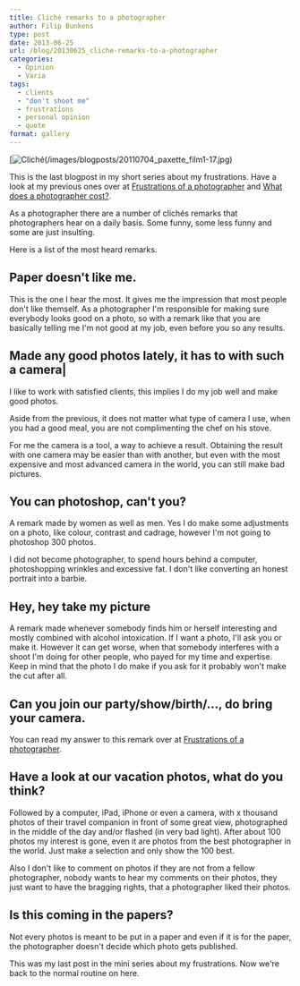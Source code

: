 ```yaml
---
title: Cliché remarks to a photographer
author: Filip Bunkens
type: post
date: 2013-06-25
url: /blog/20130625_cliche-remarks-to-a-photographer
categories:
  - Opinion
  - Varia
tags:
  - clients
  - "don't shoot me"
  - frustrations
  - personal opinion
  - quote
format: gallery
---
```

[![Cliché][1](/images/blogposts/20110704_paxette_film1-17.jpg)

This is the last blogpost in my short series about my frustrations. Have a look at my previous ones over at <a href="http://pitslamp.com/blog/20130607_frustrations-of-a-photographer" title="PitsLamp photography | Frustrations of a photographer" rel="me">Frustrations of a photographer</a> and <a href="http://pitslamp.com/blog/20130531_what-does-a-photographer-cost" title="PitsLamp photography | What does a photographer cost" rel="me">What does a photographer cost?</a>.

As a photographer there are a number of clichés remarks that photographers hear on a daily basis. Some funny, some less funny and some are just insulting.

Here is a list of the most heard remarks.

## Paper doesn't like me.

This is the one I hear the most. It gives me the impression that most people don't like themself. As a photographer I'm responsible for making sure everybody looks good on a photo, so with a remark like that you are basically telling me I'm not good at my job, even before you so any results.

## Made any good photos lately, it has to with such a camera|

I like to work with satisfied clients, this implies I do my job well and make good photos.

Aside from the previous, it does not matter what type of camera I use, when you had a good meal, you are not complimenting the chef on his stove.

For me the camera is a tool, a way to achieve a result. Obtaining the result with one camera may be easier than with another, but even with the most expensive and most advanced camera in the world, you can still make bad pictures.

## You can photoshop, can't you?

A remark made by women as well as men. Yes I do make some adjustments on a photo, like colour, contrast and cadrage, however I'm not going to photoshop 300 photos.

I did not become photographer, to spend hours behind a computer, photoshopping wrinkles and excessive fat. I don't like converting an honest portrait into a barbie.

## Hey, hey take my picture

A remark made whenever somebody finds him or herself interesting and mostly combined with alcohol intoxication. If I want a photo, I'll ask you or make it. However it can get worse, when that somebody interferes with a shoot I'm doing for other people, who payed for my time and expertise. Keep in mind that the photo I do make if you ask for it probably won't make the cut after all.

## Can you join our party/show/birth/&#8230;, do bring your camera.

You can read my answer to this remark over at <a href="http://pitslamp.com/blog/20130607_frustrations-of-a-photographer" title="PitsLamp photography | Frustrations of a photographer" rel="me">Frustrations of a photographer</a>.

## Have a look at our vacation photos, what do you think?

Followed by a computer, iPad, iPhone or even a camera, with x thousand photos of their travel companion in front of some great view, photographed in the middle of the day and/or flashed (in very bad light). After about 100 photos my interest is gone, even it are photos from the best photographer in the world. Just make a selection and only show the 100 best.

Also I don't like to comment on photos if they are not from a fellow photographer, nobody wants to hear my comments on their photos, they just want to have the bragging rights, that a photographer liked their photos.

## Is this coming in the papers?

Not every photos is meant to be put in a paper and even if it is for the paper, the photographer doesn't decide which photo gets published.

This was my last post in the mini series about my frustrations. Now we're back to the normal routine on here.

 [1]: /images/blogposts/20110704_paxette_film1-17.jpg
